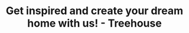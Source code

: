 ---
layout: index
page_name: Home page
title: Get inspired and create your dream home with us! - Treehouse
description: TreeHouse is a platform where you can find many brilliant ideas for home and garden. Get inspired and find products that will meet all your expectations.
h1: Get inspired and create your dream home with us!
recent_articles: true
recent_rankings: false
first_seo_section:
  title: Get inspired with the latest trends
  content: |-
    Bring the most original projects into your house. Get inspired with our best home decor ideas. On Treehouse you will find the most innovative project designs. Perhaps you are a traditionalist? We got you covered. We prepared some fresh designs of well-known classic forms. On our website you will find the latest trends and styles in interior design.
second_seo_section:
  title: Ask our experts
  content: |-
    You dream of a beautiful house or garden but you don’t know where to start? Are you looking for some guidance on choosing a product, making a renovation or furnishing your room? You are not sure which furniture to choose or whether it will fit your house? Worry no more. Refer to our specialists. We prepared the best an most original tips and tricks on various topics.
---